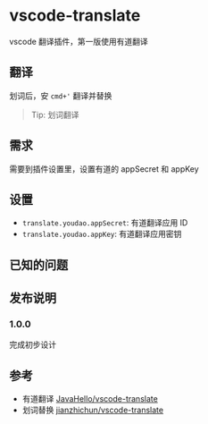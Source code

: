 # vscode-translate

vscode 翻译插件，第一版使用有道翻译

## 翻译

划词后，安 `cmd+'` 翻译并替换

> Tip: 划词翻译

## 需求

需要到插件设置里，设置有道的 appSecret 和 appKey

## 设置

- `translate.youdao.appSecret`: 有道翻译应用 ID
- `translate.youdao.appKey`: 有道翻译应用密钥

## 已知的问题

## 发布说明

### 1.0.0

完成初步设计

## 参考

- 有道翻译 [JavaHello/vscode-translate](https://github.com/JavaHello/vscode-**translate**)
- 划词替换 [jianzhichun/vscode-translate](https://github.com/jianzhichun/vscode-translate)
